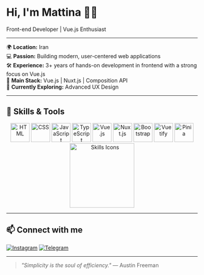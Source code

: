 # Hi, I'm Mattina 👩‍💻

Front-end Developer | Vue.js Enthusiast

---

🌍 **Location:** Iran  
💻 **Passion:** Building modern, user-centered web applications  
🛠️ **Experience:** 3+ years of hands-on development in frontend with a strong focus on Vue.js  
🚀 **Main Stack:** Vue.js | Nuxt.js | Composition API  
🎯 **Currently Exploring:** Advanced UX Design

---

## 🚀 Skills & Tools

<p align="center">
  <img src="https://cdn.jsdelivr.net/gh/devicons/devicon/icons/html5/html5-original.svg" height="50" alt="HTML" />
  <img src="https://cdn.jsdelivr.net/gh/devicons/devicon/icons/css3/css3-original.svg" height="50" alt="CSS" />
  <img src="https://cdn.jsdelivr.net/gh/devicons/devicon/icons/javascript/javascript-original.svg" height="50" alt="JavaScript" />
  <img src="https://cdn.jsdelivr.net/gh/devicons/devicon/icons/typescript/typescript-original.svg" height="50" alt="TypeScript" />
  <img src="https://cdn.jsdelivr.net/gh/devicons/devicon/icons/vuejs/vuejs-original.svg" height="50" alt="Vue.js" />
  <img src="https://cdn.jsdelivr.net/gh/devicons/devicon/icons/nuxtjs/nuxtjs-original.svg" height="50" alt="Nuxt.js" />
  <img src="https://cdn.jsdelivr.net/gh/devicons/devicon/icons/bootstrap/bootstrap-original.svg" height="50" alt="Bootstrap" />
  <img src="https://cdn.jsdelivr.net/gh/devicons/devicon/icons/vuetify/vuetify-original.svg" height="50" alt="Vuetify" />
  <img src="https://pinia.vuejs.org/logo.svg" height="50" alt="Pinia" />
  <img src="https://camo.githubusercontent.com/61af82dc9fac0c64e90f6bb850b95e9c1f67abad11ed18fef45e8887b3f412e4/68747470733a2f2f736b696c6c69636f6e732e6465762f69636f6e733f693d6769742c6769746875622c6465267065726c696e653d3130" alt="Skills Icons" width="170" />
</p>


---

## 📫 Connect with me

[![Instagram](https://img.shields.io/badge/Instagram-EEE3D0?style=for-the-badge&logo=instagram&logoColor=black&labelColor=EEE3D0&borderRadius=10)](https://instagram.com/itsaboutmattina)
[![Telegram](https://img.shields.io/badge/Telegram-EEE3D0?style=for-the-badge&logo=telegram&logoColor=black&labelColor=EEE3D0&borderRadius=10)](https://t.me/itsaboutmattina)

---

> *"Simplicity is the soul of efficiency."* — Austin Freeman
